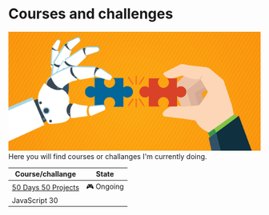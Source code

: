 # Courses and challenges

![logo](logo.png)
Here you will find courses or challanges I'm currently doing.

| Course/challange                                                                                              | State      |
| ------------------------------------------------------------------------------------------------------------- | ---------- |
| [50 Days 50 Projects](https://github.com/MatsHaby/Courses-and-challenges/tree/main/50%20projects%2050%20days) | 🎮 Ongoing |
| JavaScript 30                                                                                                 |            |
